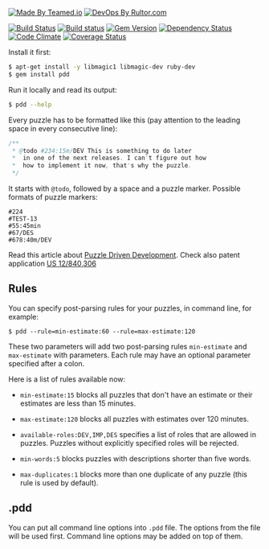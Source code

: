 [![Made By Teamed.io](http://img.teamed.io/btn.svg)](http://www.teamed.io)
[![DevOps By Rultor.com](http://www.rultor.com/b/teamed/pdd)](http://www.rultor.com/p/teamed/pdd)

[![Build Status](https://travis-ci.org/teamed/pdd.svg)](https://travis-ci.org/teamed/pdd)
[![Build status](https://ci.appveyor.com/api/projects/status/pojnoa1bp7t2ecbr?svg=true)](https://ci.appveyor.com/project/yegor256/pdd)
[![Gem Version](https://badge.fury.io/rb/pdd.svg)](http://badge.fury.io/rb/pdd)
[![Dependency Status](https://gemnasium.com/teamed/pdd.svg)](https://gemnasium.com/teamed/pdd)
[![Code Climate](http://img.shields.io/codeclimate/github/teamed/pdd.svg)](https://codeclimate.com/github/teamed/pdd)
[![Coverage Status](https://img.shields.io/coveralls/teamed/pdd.svg)](https://coveralls.io/r/teamed/pdd)

Install it first:

```bash
$ apt-get install -y libmagic1 libmagic-dev ruby-dev
$ gem install pdd
```

Run it locally and read its output:

```bash
$ pdd --help
```

Every puzzle has to be formatted like this (pay attention
to the leading space in every consecutive line):

```java
/**
 * @todo #234:15m/DEV This is something to do later
 *  in one of the next releases. I can't figure out how
 *  how to implement it now, that's why the puzzle.
 */
```

It starts with `@todo`, followed by a space and a puzzle marker.
Possible formats of puzzle markers:

```
#224
#TEST-13
#55:45min
#67/DES
#678:40m/DEV
```

Read this article about
[Puzzle Driven Development](http://www.yegor256.com/2009/03/04/pdd.html).
Check also patent application [US 12/840,306](http://www.google.com/patents/US20120023476)

## Rules

You can specify post-parsing rules for your puzzles, in command line,
for example:

```
$ pdd --rule=min-estimate:60 --rule=max-estimate:120
```

These two parameters will add two post-parsing rules `min-estimate`
and `max-estimate` with parameters. Each rule may have an optional
parameter specified after a colon.

Here is a list of rules available now:

  * `min-estimate:15` blocks all puzzles that don't have an estimate
  or their estimates are less than 15 minutes.

  * `max-estimate:120` blocks all puzzles with estimates over 120 minutes.

  * `available-roles:DEV,IMP,DES` specifies a list of roles that
  are allowed in puzzles. Puzzles without explicitly specified
  roles will be rejected.

  * `min-words:5` blocks puzzles with descriptions shorter than five words.

  * `max-duplicates:1` blocks more than one duplicate of any puzzle
  (this rule is used by default).

## .pdd

You can put all command line options into `.pdd` file. The options from the
file will be used first. Command line options may be added on top of them.

